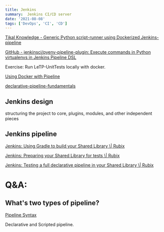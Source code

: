 ```yaml
---
title: Jenkins 
summary:  Jenkins CI/CD server
date: '2021-08-08'
tags: ['DevOps', 'CI', 'CD']
---
```


[Tikal Knowledge - Generic Python script-runner using Dockerized Jenkins-pipeline](https://www.tikalk.com/posts/2017/09/24/generic-python-script-runner-using-dockerized-jenkins-pipeline/)

[GitHub - jenkinsci/pyenv-pipeline-plugin: Execute commands in Python virtualenvs in Jenkins Pipeline DSL](https://github.com/jenkinsci/pyenv-pipeline-plugin)

Exercise:
Run LeTP-UnitTests locally with docker.

[Using Docker with Pipeline](https://www.jenkins.io/doc/book/pipeline/docker/)

[declarative-pipeline-fundamentals](https://www.jenkins.io/doc/book/pipeline/%5C#declarative-pipeline-fundamentals)

## Jenkins design

structuring the project to core, plugins, modules, and other independent pieces


## Jenkins pipeline

[Jenkins: Using Gradle to build your Shared Library \\| Rubix](https://www.rubix.nl/blogs/jenkins-using-gradle-build-your-shared-library/)

[Jenkins: Preparing your Shared Library for tests \\| Rubix](https://www.rubix.nl/blogs/jenkins-preparing-your-shared-library-for-tests/)

[Jenkins: Testing a full declarative pipeline in your Shared Library \\| Rubix](https://www.rubix.nl/blogs/jenkins-testing-a-full-declarative-pipeline-in-your-shared-library/)


# Q&A:

## What's two types of pipeline?

[Pipeline Syntax](https://www.jenkins.io/doc/book/pipeline/syntax/#compare)

Declarative and Scripted pipeline.
